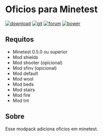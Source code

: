 # Oficios para Minetest

[![download](https://img.shields.io/github/tag/BrunoMine/sociedades.svg?style=flat-square&label=release)](https://github.com/BrunoMine/oficios/archive/master.zip)
[![git](https://img.shields.io/badge/git-project-green.svg?style=flat-square)](https://github.com/BrunoMine/oficios)
[![forum](https://img.shields.io/badge/minetest-mod-green.svg?style=flat-square)](https://forum.minetest.net)
[![bower](https://img.shields.io/badge/bower-mod-green.svg?style=flat-square)](https://minetest-bower.herokuapp.com/mods/oficios)

## Requitos
* Minetest 0.5.0 ou superior
* Mod shields
* Mod shooter (opicional)
* Mod sfinv (opicional)
* Mod default
* Mod wool
* Mod beds
* Mod stairs
* Mod fire
* Mod tnt

## Sobre
Esse modpack adiciona oficios em minetest.

